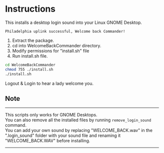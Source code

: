 # Instructions
This installs a desktop login sound into your Linux GNOME Desktop.
```
Philadelphia uplink successful, Welcome back Commander!
```
1. Extract the package.
2. cd into WelcomeBackCommander directory.
3. Modify permissions for "install.sh" file 
4. Run install.sh file.
```bash
cd WelcomeBackCommander
chmod 755 ./install.sh
./install.sh
```
Logout & Login to hear a lady welcome you.

## Note
---

This scripts only works for GNOME Desktops.  
You can also remove all the installed files by running ```remove_login_sound``` command.  
You can add your own sound by replacing "WELCOME_BACK.wav" in the ".login_sound" folder with your sound file and renaming it "WELCOME_BACK.WAV" before installing.
 
---

